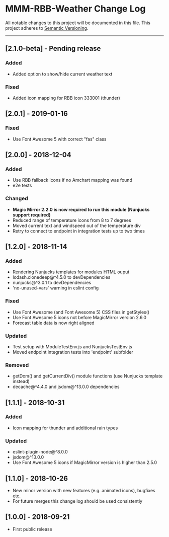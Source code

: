 # MMM-RBB-Weather Change Log

All notable changes to this project will be documented in this file.
This project adheres to [Semantic Versioning](http://semver.org/).

---

## [2.1.0-beta] - Pending release

### Added
- Added option to show/hide current weather text

### Fixed
- Added icon mapping for RBB icon 333001 (thunder)


## [2.0.1] - 2019-01-16

### Fixed
- Use Font Awesome 5 with correct "fas" class


## [2.0.0] - 2018-12-04

### Added
- Use RBB fallback icons if no Amchart mapping was found
- e2e tests

### Changed
- **Magic Mirror 2.2.0 is now required to run this module (Nunjucks support required)**
- Reduced range of temperature icons from 8 to 7 degrees
- Moved current text and windspeed out of the temperature div
- Retry to connect to endpoint in integration tests up to two times


## [1.2.0] - 2018-11-14

### Added
- Rendering Nunjucks templates for modules HTML ouput
- lodash.clonedeep@^4.5.0 to devDependencies
- nunjucks@^3.0.1 to devDependencies
- 'no-unused-vars' warning in eslint config

### Fixed
- Use Font Awesome (and Font Awesome 5) CSS files in getStyles()
- Use Font Awesome 5 icons not before MagicMirror version 2.6.0
- Forecast table data is now right aligned

### Updated
- Test setup with ModuleTestEnv.js and NunjucksTestEnv.js
- Moved endpoint integration tests into 'endpoint' subfolder

### Removed
- getDom() and getCurrentDiv() module functions (use Nunjucks template instead)
- decache@^4.4.0 and jsdom@^13.0.0 dependencies


## [1.1.1] - 2018-10-31

### Added
- Icon mapping for thunder and additional rain types

### Updated
- eslint-plugin-node@^8.0.0
- jsdom@^13.0.0
- Use Font Awesome 5 icons if MagicMirror version is higher than 2.5.0


## [1.1.0] - 2018-10-26

- New minor version with new features (e.g. animated icons), bugfixes etc.
- For future merges this change log should be used consistently


## [1.0.0] - 2018-09-21

- First public release
